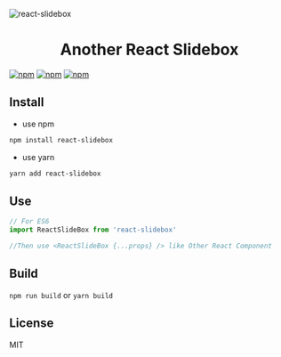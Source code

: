 ![react-slidebox](https://i.loli.net/2018/10/27/5bd3e28460956.gif)
<h1 align="center">Another React Slidebox</h1>

[![npm](https://img.shields.io/npm/v/react-slidebox.svg?style=flat-square)](https://www.npmjs.com/package/react-slidebox)
[![npm](https://img.shields.io/npm/l/react-slidebox.svg?style=flat-square)](https://github.com/anapopo/react-slidebox/blob/master/LICENSE)
[![npm](https://img.shields.io/npm/dt/react-slidebox.svg?style=flat-square)](https://www.npmjs.com/package/react-slidebox)


## Install
+ use npm
```bash
npm install react-slidebox
```
+ use yarn 
```bash
yarn add react-slidebox
```

## Use
```javascript
// For ES6
import ReactSlideBox from 'react-slidebox'

//Then use <ReactSlideBox {...props} /> like Other React Component

```
## Build
`npm run build` or `yarn build`

## License
MIT

